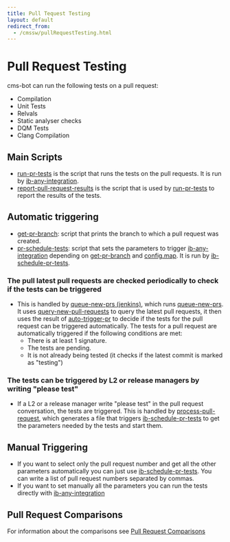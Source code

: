```yaml
---
title: Pull Tequest Testing
layout: default
redirect_from:
  - /cmssw/pullRequestTesting.html
---
```



# Pull Request Testing

cms-bot can run the following tests on a pull request:

  - Compilation
  - Unit Tests
  - Relvals
  - Static analyser checks
  - DQM Tests
  - Clang Compilation

## Main Scripts

  - [run-pr-tests](https://github.com/cms-sw/cms-bot/blob/master/run-pr-tests) is the script that runs the tests on the pull requests.
    It is run by [ib-any-integration](https://cmssdt.cern.ch/jenkins/job/ib-any-integration).
  - [report-pull-request-results](https://github.com/cms-sw/cms-bot/blob/master/report-pull-request-results) is the script that is used
    by [run-pr-tests](https://github.com/cms-sw/cms-bot/blob/master/run-pr-tests) to report the results of the tests.

## Automatic triggering

  - [get-pr-branch](https://github.com/cms-sw/cms-bot/blob/master/get-pr-branch): script that prints the branch to which a pull request
    was created.
  - [pr-schedule-tests](https://github.com/cms-sw/cms-bot/blob/master/pr-schedule-tests): script that sets the parameters to trigger
    [ib-any-integration](https://cmssdt.cern.ch/jenkins/job/ib-any-integration) depending on [get-pr-branch](https://github.com/cms-sw/cms-bot/blob/master/get-pr-branch) 
    and [config.map](https://github.com/cms-sw/cms-bot/blob/master/config.map). It is run by [ib-schedule-pr-tests](https://cmssdt.cern.ch/jenkins/job/ib-schedule-pr-tests).

### The pull latest pull requests are checked periodically to check if the tests can be triggered
  - This is handled by [queue-new-prs (jenkins)](https://cmssdt.cern.ch/jenkins/job/queue-new-prs/), which runs [queue-new-prs](https://github.com/cms-sw/cms-bot/blob/master/queue-new-prs). It uses
    [query-new-pull-requests](https://github.com/cms-sw/cms-bot/blob/master/query-new-pull-requests) to query the latest pull requests, it then uses the result of 
    [auto-trigger-pr](https://github.com/cms-sw/cms-bot/blob/master/auto-trigger-pr) to decide if the tests for the pull request can be triggered automatically.
    The tests for a pull request are automatically triggered if the following conditions are met:
      - There is at least 1 signature.
      - The tests are pending.
      - It is not already being tested (it checks if the latest commit is marked as "testing")

### The tests can be triggered by L2 or release managers by writing "please test"

  - If a L2 or a release manager write "please test" in the pull request conversation, the tests are triggered. This is handled by [process-pull-request](https://github.com/cms-sw/cms-bot/blob/master/process-pull-request),
    which generates a file that triggers [ib-schedule-pr-tests](https://cmssdt.cern.ch/jenkins/job/ib-schedule-pr-tests/) to get the parameters needed by the tests and start them. 

## Manual Triggering

  - If you want to select only the pull request number and get all the other parameters automatically you can just use [ib-schedule-pr-tests](https://cmssdt.cern.ch/jenkins/job/ib-schedule-pr-tests).
    You can write a list of pull request numbers separated by commas. 
  - If you want to set manually all the parameters you can run the tests directly with [ib-any-integration](https://cmssdt.cern.ch/jenkins/job/ib-any-integration)

## Pull Request Comparisons

For information about the comparisons see [Pull Request Comparisons](pullRequestComparisons.html)
